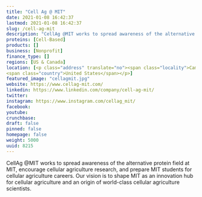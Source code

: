 ```yaml
---
title: "Cell Ag @ MIT"
date: 2021-01-08 16:42:37
lastmod: 2021-01-08 16:42:37
slug: /cell-ag-mit
description: "CellAg @MIT works to spread awareness of the alternative protein field at MIT, encourage cellular agriculture research, and prepare MIT students for cellular agriculture careers. Our vision is to shape MIT as an innovation hub for cellular agriculture and an origin of world-class cellular agriculture scientists."
proteins: [Cell-Based]
products: []
business: [Nonprofit]
finance_type: []
regions: [US & Canada]
location: [<p class="address" translate="no"><span class="locality">Cambridge</span>, <span class="postal-code">02138</span><br>
<span class="country">United States</span></p>]
featured_image: "cellagmit.jpg"
website: https://www.cellag-mit.com/
linkedin: https://www.linkedin.com/company/cell-ag-mit/
twitter: 
instagram: https://www.instagram.com/cellag_mit/
facebook: 
youtube: 
crunchbase: 
draft: false
pinned: false
homepage: false
weight: 5000
uuid: 8215
---
```

CellAg @MIT works to spread awareness of the alternative protein field at MIT, encourage cellular agriculture research, and prepare MIT students for cellular agriculture careers. Our vision is to shape MIT as an innovation hub for cellular agriculture and an origin of world-class cellular agriculture scientists.
